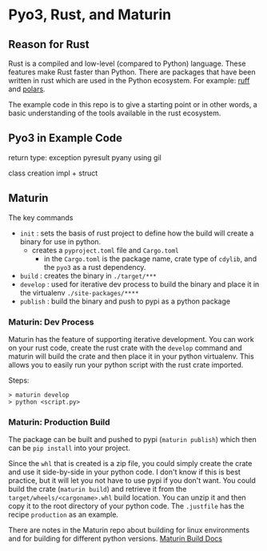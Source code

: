 # Pyo3, Rust, and Maturin

## Reason for Rust

Rust is a compiled and low-level (compared to Python) language.
These features make Rust faster than Python.
There are packages that have been written in rust which are used
in the Python ecosystem.
For example: [ruff](https://pypi.org/project/ruff/)
and [polars](https://pypi.org/project/polars/).

The example code in this repo is to give a starting point or in other words,
a basic understanding of the tools available in the rust ecosystem.

## Pyo3 in Example Code

return type: exception pyresult
pyany using gil

class creation
impl + struct

## Maturin

The key commands

* `init` : sets the basis of rust project to define how the
  build will create a binary for use in python.
    * creates a `pyproject.toml` file and `Cargo.toml`
        * in the `Cargo.toml` is the package name, crate type of `cdylib`,
          and the `pyo3` as a rust dependency.
* `build` : creates the binary in `./target/***`
* `develop` : used for iterative dev process to build the binary and place
  it in the virtualenv `./site-packages/****`
* `publish` : build the binary and push to pypi as a python package


### Maturin: Dev Process

Maturin has the feature of supporting iterative development.
You can work on your rust code,
create the rust crate with the `develop` command and maturin will
build the crate and then place it in your python virtualenv.
This allows you to easily run your python script with the rust
crate imported.

Steps:
```
> maturin develop
> python <script.py>
```

### Maturin: Production Build

The package can be built and pushed to pypi (`maturin publish`) which then can be `pip install` into your project.

Since the `whl` that is created is a zip file, you could simply create the crate
and use it side-by-side in your python code.  I don't know if this is best practice,
but it will let you not have to use pypi if you don't want.
You could build the crate (`maturin build`)
and retrieve it from the `target/wheels/<cargoname>.whl` build location.
You can unzip it and then copy it to the root directory of your python
code.  The `.justfile` has the recipe `production` as an example.

There are notes in the Maturin repo about building for linux environments
and for building for different python versions.
[Maturin Build Docs](https://www.maturin.rs/distribution.html)


